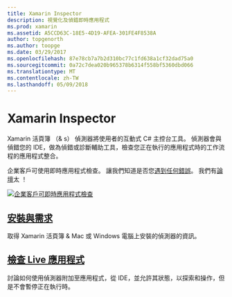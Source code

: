```yaml
---
title: Xamarin Inspector
description: 視覺化及偵錯即時應用程式
ms.prod: xamarin
ms.assetid: A5CCD63C-18E5-4D19-AFEA-301FE4F8538A
author: topgenorth
ms.author: toopge
ms.date: 03/29/2017
ms.openlocfilehash: 87e78cb7a7b2d310bc77c1fd638a1cf32dad75a0
ms.sourcegitcommit: 0a72c7dea020b965378b6314f558bf5360dbd066
ms.translationtype: MT
ms.contentlocale: zh-TW
ms.lasthandoff: 05/09/2018
---
```

# <a name="xamarin-inspector"></a>Xamarin Inspector


Xamarin 活頁簿 （& s） 偵測器將使用者的互動式 C# 主控台工具。 偵測器會與偵錯您的 IDE，做為偵錯或診斷輔助工具，檢查您正在執行的應用程式時的工作流程的應用程式整合。

企業客戶可使用即時應用程式檢查。 讓我們知道是否您[遇到任何錯誤](~/tools/inspector/install.md#reporting-bugs)。 我們有[論壇](https://forums.xamarin.com/categories/inspector)太 ！

[![](images/interactive-1.0.0-bike-inspect-3d-small.png "企業客戶可即時應用程式檢查")](images/interactive-1.0.0-bike-inspect-3d.png#lightbox)

## <a name="installation-and-requirementstoolsinspectorinstallmd"></a>[安裝與需求](~/tools/inspector/install.md)

取得 Xamarin 活頁簿 & Mac 或 Windows 電腦上安裝的偵測器的資訊。

## <a name="inspecting-live-applicationstoolsinspectorinspectmd"></a>[檢查 Live 應用程式](~/tools/inspector/inspect.md)

討論如何使用偵測器附加至應用程式，從 IDE，並允許其狀態，以探索和操作，但是不會暫停正在執行時。


